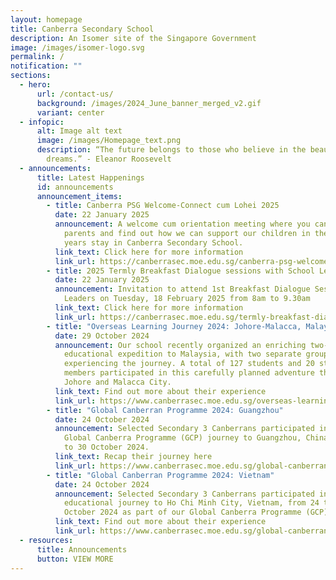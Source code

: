 ```yaml
---
layout: homepage
title: Canberra Secondary School
description: An Isomer site of the Singapore Government
image: /images/isomer-logo.svg
permalink: /
notification: ""
sections:
  - hero:
      url: /contact-us/
      background: /images/2024_June_banner_merged_v2.gif
      variant: center
  - infopic:
      alt: Image alt text
      image: /images/Homepage_text.png
      description: “The future belongs to those who believe in the beauty of their
        dreams.” - Eleanor Roosevelt
  - announcements:
      title: Latest Happenings
      id: announcements
      announcement_items:
        - title: Canberra PSG Welcome-Connect cum Lohei 2025
          date: 22 January 2025
          announcement: A welcome cum orientation meeting where you can meet with fellow
            parents and find out how we can support our children in their 4 to 5
            years stay in Canberra Secondary School.
          link_text: Click here for more information
          link_url: https://canberrasec.moe.edu.sg/canberra-psg-welcome-connect-cum-lohei-2025/
        - title: 2025 Termly Breakfast Dialogue sessions with School Leaders
          date: 22 January 2025
          announcement: Invitation to attend 1st Breakfast Dialogue Session with School
            Leaders on Tuesday, 18 February 2025 from 8am to 9.30am
          link_text: Click here for more information
          link_url: https://canberrasec.moe.edu.sg/termly-breakfast-dialogues/
        - title: "Overseas Learning Journey 2024: Johore-Malacca, Malaysia"
          date: 29 October 2024
          announcement: Our school recently organized an enriching two-day, one-night
            educational expedition to Malaysia, with two separate groups
            experiencing the journey. A total of 127 students and 20 staff
            members participated in this carefully planned adventure through
            Johore and Malacca City.
          link_text: Find out more about their experience
          link_url: https://www.canberrasec.moe.edu.sg/overseas-learning-journey-2024-malacca/
        - title: "Global Canberran Programme 2024: Guangzhou"
          date: 24 October 2024
          announcement: Selected Secondary 3 Canberrans participated in an enriching
            Global Canberra Programme (GCP) journey to Guangzhou, China from 24
            to 30 October 2024.
          link_text: Recap their journey here
          link_url: https://www.canberrasec.moe.edu.sg/global-canberran-programme-2024-guangzhou/
        - title: "Global Canberran Programme 2024: Vietnam"
          date: 24 October 2024
          announcement: Selected Secondary 3 Canberrans participated in an enriching
            educational journey to Ho Chi Minh City, Vietnam, from 24 to 29
            October 2024 as part of our Global Canberra Programme (GCP).
          link_text: Find out more about their experience
          link_url: https://www.canberrasec.moe.edu.sg/global-canberran-programme-2024-vietnam/
  - resources:
      title: Announcements
      button: VIEW MORE
---
```

